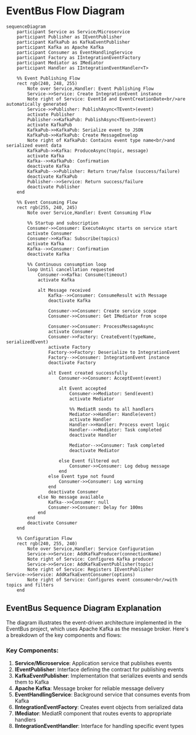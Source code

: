 
# EventBus Flow Diagram

```mermaid
sequenceDiagram
    participant Service as Service/Microservice
    participant Publisher as IEventPublisher
    participant KafkaPub as KafkaEventPublisher
    participant Kafka as Apache Kafka
    participant Consumer as EventHandlingService
    participant Factory as IIntegrationEventFactory
    participant Mediator as IMediator
    participant Handler as IIntegrationEventHandler<T>

    %% Event Publishing Flow
    rect rgb(240, 248, 255)
        Note over Service,Handler: Event Publishing Flow
        Service->>Service: Create IntegrationEvent instance
        Note right of Service: EventId and EventCreationDate<br/>are automatically generated
        Service->>Publisher: PublishAsync<TEvent>(event)
        activate Publisher
        Publisher->>KafkaPub: PublishAsync<TEvent>(event)
        activate KafkaPub
        KafkaPub->>KafkaPub: Serialize event to JSON
        KafkaPub->>KafkaPub: Create MessageEnvelop
        Note right of KafkaPub: Contains event type name<br/>and serialized event data
        KafkaPub->>Kafka: ProduceAsync(topic, message)
        activate Kafka
        Kafka-->>KafkaPub: Confirmation
        deactivate Kafka
        KafkaPub-->>Publisher: Return true/false (success/failure)
        deactivate KafkaPub
        Publisher-->>Service: Return success/failure
        deactivate Publisher
    end

    %% Event Consuming Flow
    rect rgb(255, 240, 245)
        Note over Service,Handler: Event Consuming Flow

        %% Startup and subscription
        Consumer->>Consumer: ExecuteAsync starts on service start
        activate Consumer
        Consumer->>Kafka: Subscribe(topics)
        activate Kafka
        Kafka-->>Consumer: Confirmation
        deactivate Kafka
        
        %% Continuous consumption loop
        loop Until cancellation requested
            Consumer->>Kafka: Consume(timeout)
            activate Kafka
            
            alt Message received
                Kafka-->>Consumer: ConsumeResult with Message
                deactivate Kafka
                
                Consumer->>Consumer: Create service scope
                Consumer->>Consumer: Get IMediator from scope
                
                Consumer->>Consumer: ProcessMessageAsync
                activate Consumer
                Consumer->>Factory: CreateEvent(typeName, serializedEvent)
                activate Factory
                Factory->>Factory: Deserialize to IntegrationEvent
                Factory-->>Consumer: IntegrationEvent instance
                deactivate Factory
                
                alt Event created successfully
                    Consumer->>Consumer: AcceptEvent(event)
                    
                    alt Event accepted
                        Consumer->>Mediator: Send(event)
                        activate Mediator
                        
                        %% MediatR sends to all handlers
                        Mediator->>Handler: Handle(event)
                        activate Handler
                        Handler->>Handler: Process event logic
                        Handler-->>Mediator: Task completed
                        deactivate Handler
                        
                        Mediator-->>Consumer: Task completed
                        deactivate Mediator
                        
                    else Event filtered out
                        Consumer->>Consumer: Log debug message
                    end
                else Event type not found
                    Consumer->>Consumer: Log warning
                end
                deactivate Consumer
            else No message available
                Kafka-->>Consumer: null
                Consumer->>Consumer: Delay for 100ms
            end
        end
        deactivate Consumer
    end

    %% Configuration Flow
    rect rgb(240, 255, 240)
        Note over Service,Handler: Service Configuration
        Service->>Service: AddKafkaProducer(connectionName)
        Note right of Service: Configures Kafka producer
        Service->>Service: AddKafkaEventPublisher(topic)
        Note right of Service: Registers IEventPublisher        Service->>Service: AddKafkaEventConsumer(options)
        Note right of Service: Configures event consumer<br/>with topics and filters
    end
```

## EventBus Sequence Diagram Explanation

The diagram illustrates the event-driven architecture implemented in the EventBus project, which uses Apache Kafka as the message broker. Here's a breakdown of the key components and flows:

### Key Components:

1. **Service/Microservice**: Application service that publishes events
2. **IEventPublisher**: Interface defining the contract for publishing events
3. **KafkaEventPublisher**: Implementation that serializes events and sends them to Kafka
4. **Apache Kafka**: Message broker for reliable message delivery
5. **EventHandlingService**: Background service that consumes events from Kafka 
6. **IIntegrationEventFactory**: Creates event objects from serialized data
7. **IMediator**: MediatR component that routes events to appropriate handlers
8. **IIntegrationEventHandler<T>**: Interface for handling specific event types